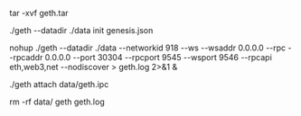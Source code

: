 tar -xvf geth.tar

./geth --datadir ./data init genesis.json

nohup ./geth --datadir ./data --networkid 918 --ws --wsaddr 0.0.0.0 --rpc --rpcaddr 0.0.0.0 --port 30304 --rpcport 9545 --wsport 9546 --rpcapi eth,web3,net --nodiscover  > geth.log 2>&1 &

./geth attach data/geth.ipc

rm -rf data/ geth geth.log
